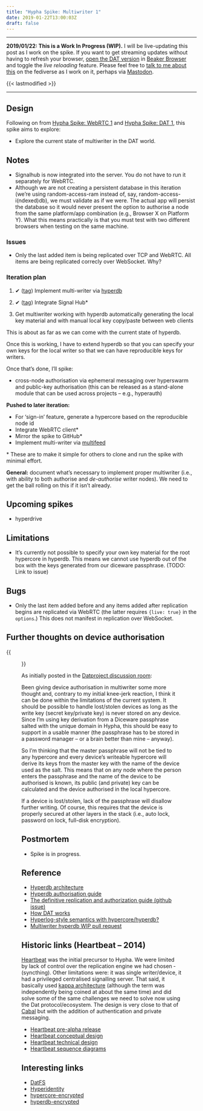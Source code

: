 ```yaml
---
title: "Hypha Spike: Multiwriter 1"
date: 2019-01-22T13:00:03Z
draft: false
---
```


---
__2019/01/22: This is a Work In Progress (WIP).__ I will be live-updating this post as I work on the spike. If you want to get streaming updates without having to refresh your browser, [open the DAT version](dat://ar.al/2019/01/22/hypha-spike-multiwriter-1/) in [Beaker Browser](https://beakerbrowser.com/) and toggle the _live reloading_ feature. Please feel free to [talk to me about this](https://mastodon.ar.al/@aral) on the fediverse as I work on it, perhaps via [Mastodon](https://joinmastodon.org).

{{< lastmodified >}}

---

## Design

Following on from [Hypha Spike: WebRTC 1](../../15/hypha-spike-webrtc-1) and [Hypha Spike: DAT 1](/../../14/hypha-spike-dat-1/), this spike aims to explore:

  * Explore the current state of multiwriter in the DAT world.

## Notes

  * Signalhub is now integrated into the server. You do not have to run it separately for WebRTC.
  * Although we are not creating a persistent database in this iteration (we’re using random-access-ram instead of, say, random-access-i(ndexed)db), we must validate as if we were. The actual app will persist the database so it would never present the option to authorise a node from the same platform/app combination (e.g., Browser X on Platform Y). What this means practically is that you must test with two different browsers when testing on the same machine.

### Issues

  * Only the last added item is being replicated over TCP and WebRTC. All items are being replicated correcly over WebSocket. Why?

### Iteration plan

1. ✔ ([tag](https://source.ind.ie/hypha/spikes/multiwriter-1/tags/initial)) Implement multi-writer via [hyperdb](https://github.com/mafintosh/hyperdb)
2. ✔ ([tag](https://source.ind.ie/hypha/spikes/multiwriter-1/tags/signalhub)) Integrate Signal Hub*

3. Get multiwriter working with hyperdb automatically generating the local key material and with manual local key copy/paste between web clients

This is about as far as we can come with the current state of hyperdb.

Once this is working, I have to extend hyperdb so that you can specify your own keys for the local writer so that we can have reproducible keys for writers.

Once that’s done, I’ll spike:

  * cross-node authorisation via ephemeral messaging over hyperswarm and public-key authorisation (this can be released as a stand-alone module that can be used across projects – e.g., hyperauth)

__Pushed to later iteration:__

* For ‘sign-in’ feature, generate a hypercore based on the reproducible node id
* Integrate WebRTC client*
* Mirror the spike to GitHub*
* Implement multi-writer via [multifeed](https://github.com/noffle/multifeed)

\* These are to make it simple for others to clone and run the spike with minimal effort.

__General:__ document what’s necessary to implement proper multiwriter (i.e., with ability to both authorise and _de-authorise_ writer nodes). We need to get the ball rolling on this if it isn’t already.

## Upcoming spikes

  * hyperdrive

## Limitations

  * It’s currently not possible to specify your own key material for the root hypercore in hyperdb. This means we cannot use hyperdb out of the box with the keys generated from our diceware passphrase. (TODO: Link to issue)

## Bugs

  * Only the last item added before and any items added after replication begins are replicated via WebRTC (the latter requires `{live: true}` in the `options`.) This does not manifest in replication over WebSocket.

## Further thoughts on device authorisation

{{<figure src="multiwriter-key-derivation-whiteboard.jpeg" alt="Whiteboard sketch showing two regular nodes and the always-on node. The keys for the regular nodes are derived from the master key." caption="Whiteboard sketch: thoughts on device keys and authentication in Hypha">}}

As initially posted in the [Datproject discussion room](https://gitter.im/datproject/discussions?at=5c484da98318994524359c04):

Been giving device authorisation in multiwriter some more thought and, contrary to my initial knee-jerk reaction, I think it can be done within the limitations of the current system. It should be possible to handle lost/stolen devices as long as the write key (secret key/private key) is never stored on any device. Since I’m using key derivation from a Diceware passphrase salted with the unique domain in Hypha, this should be easy to support in a usable manner (the passphrase has to be stored in a password manager – or a brain better than mine ­– anyway).

So I’m thinking that the master passphrase will not be tied to any hypercore and every device’s writeable hypercore will derive its keys from the master key with the name of the device used as the salt. This means that on any node where the person enters the passphrase and the name of the device to be authorised is known, its public (and private) key can be calculated and the device authorised in the local hypercore.

If a device is lost/stolen, lack of the passphrase will disallow further writing. Of course, this requires that the device is properly secured at other layers in the stack (i.e., auto lock, password on lock, full-disk encryption).

## Postmortem

  * Spike is in progress.

## Reference

  * [Hyperdb architecture](https://github.com/mafintosh/hyperdb/blob/master/ARCHITECTURE.md)
  * [Hyperdb authorisation guide](https://github.com/lachenmayer/hyperdb-authorization-guide)
  * [The definitive replication and authorization guide (github issue)](https://github.com/mafintosh/hyperdb/issues/153)
  * [How DAT works](https://datprotocol.github.io/how-dat-works)
  * [Hyperlog-style semantics with hypercore/hyperdb?](https://github.com/mafintosh/hyperdb/issues/58)
  * [Multiwriter hyperdb WIP pull request](https://github.com/mafintosh/hyperdrive/pull/204)

## Historic links (Heartbeat – 2014)

[Heartbeat](https://2017.ind.ie/heartbeat/) was the initial precursor to Hypha. We were limited by lack of control over the replication engine we had chosen ­(syncthing). Other limitations were: it was single writer/device, it had a privileged centralised signalling server. That said, it basically used [kappa architecture](http://localhost:1313/2018/12/15/kappa-architecture-workshop/) (although the term was independently being coined at about the same time) and did solve some of the same challenges we need to solve now using the Dat protocol/ecosystem. The design is very close to that of [Cabal](https://github.com/cabal-club/cabal) but with the addition of authentication and private messaging.

  * [Heartbeat pre-alpha release](https://forum.ind.ie/t/heartbeat-pre-alpha-release/740)
  * [Heartbeat conceptual design](https://forum.ind.ie/t/pre-alpha-conceptual-design/25)
  * [Heartbeat technical design](https://forum.ind.ie/t/pre-alpha-technical-design/42)
  * [Heartbeat sequence diagrams](https://forum.ind.ie/t/pre-alpha-core-sequence-diagrams/34)

## Interesting links

  * [DatFS](https://github.com/fsteff/DatFS)
  * [Hyperidentity](https://github.com/poga/hyperidentity)
  * [hypercore-encrypted](https://github.com/aral/hypercore-encrypted)
  * [hyperdb-encrypted](https://github.com/fsteff/hyperdb-encrypted)
